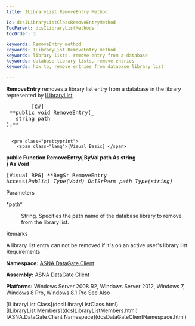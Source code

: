 ```yaml
---
title: ILibraryList.RemoveEntry Method

Id: dcsILibraryListClassRemoveEntryMethod
TocParent: dcsILibraryListMethods
TocOrder: 3

keywords: RemoveEntry method
keywords: ILibraryList.RemoveEntry method
keywords: library lists, remove entry from a database
keywords: database library lists, remove entries
keywords: how to, remove entries from database library list

---
```


**RemoveEntry** removes a library list entry from a database in the library represented by [ILibraryList](dcsILibraryListClass.html).
<pre class="prettyprint">
        <span class="lang">[C#]</span>
 **public void RemoveEntry(_
   string path<br />);** 
      </pre>
      <pre class="prettyprint">
        <span class="lang">[Visual Basic] </span>
 **public Function RemoveEntry(
   ByVal path As string<br />) As Void** 
      </pre>
      <pre class="prettyprint">
        <span class="lang">[Visual RPG]</span>
 **BegSr RemoveEntry Access(*Public) Type(Void)
   DclSrParm path Type(*string)** 
      </pre>

Parameters

<dl>
        <dt>
 *path* 
        </dt>
        <dd>

String. Specifies the path name of the database library to remove from the library list.
</dd>
</dl>

Remarks

A library list entry can not be removed if it's on an active user's library list. 
Requirements

<span> **Namespace:** [ASNA.DataGate.Client](dcsDataGateClientNamespace.html) </span> 

<span> **Assembly:** ASNA DataGate Client</span> 

<span> **Platforms:** Windows Server 2008 R2, Windows Server 2012, Windows 7, Windows 8 Pro, Windows 8.1 Pro</span> 
See 
Also

<dl />
      [ILibraryList Class](dcsILibraryListClass.html)
      <br />
      [ILibraryList Members](dcsILibraryListMembers.html)
      <br />
      [ASNA.DataGate.Client Namespace](dcsDataGateClientNamespace.html)

